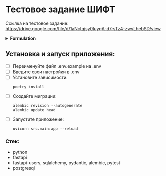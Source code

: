 # Тестовое задание ШИФТ
Ссылка на тестовое задание: https://drive.google.com/file/d/1aNctqjsy0IuyqA-d7rsTz4-zwvLhebSD/view

<details>
<summary>
   <strong>
      Formulation
   </strong>
</summary>

### Модель базы данных

**Пользователь** – использовал библиотеку fastapi-users. Есть быть обычные и
админ пользователи (админ назначается руками в базе или создаётся на старте
приложения).

**Повышения** – Состоит из текущей должности и следующего повышения,
даты, когда повысили и повысят, и также текущей зарплаты. Привязан к пользователю.

**Должности** – Состоит из названия должности, минимальной и максимальной зарплаты.

### Функциональные критерии

Пользователь может:
- Регистрация
- Логин
- Просмотр своего повышения

Админ может:
- Все что пользователь
- Просмотр всех повышений и создание
- Просмотр списка и одной должности

</details>

## Установка и запуск приложения:
- [ ] Переименуйте файл .env.example на .env
- [ ] Введите свои настройки в .env
- [ ] Установите зависимости:
    ```
    poetry install
    ```
- [ ] Создайте миграции:
    ```
    alembic revision --autogenerate
    alembic update head
    ```
- [ ] Запустите приложение:
    ```
    uvicorn src.main:app --reload
    ```

### Стек:
- python 
- fastapi
- fastapi-users, sqlalchemy, pydantic, alembic, pytest
- postgresql
